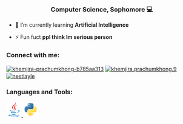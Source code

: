 <h3 align="center">Computer Science, Sophomore 💻</h3>

- 🌱 I’m currently learning **Artificial Intelligence**

- ⚡ Fun fuct **ppl think Im serious person**

<h3 align="left">Connect with me:</h3>
<p align="left">
<a href="https://linkedin.com/in/khemjira-prachumkhong-b785aa313" target="blank"><img align="center" src="https://raw.githubusercontent.com/rahuldkjain/github-profile-readme-generator/master/src/images/icons/Social/linked-in-alt.svg" alt="khemjira-prachumkhong-b785aa313" height="30" width="40" /></a>
<a href="https://fb.com/khemjira.prachumkhong.9" target="blank"><img align="center" src="https://raw.githubusercontent.com/rahuldkjain/github-profile-readme-generator/master/src/images/icons/Social/facebook.svg" alt="khemjira.prachumkhong.9" height="30" width="40" /></a>
<a href="https://instagram.com/nestlayle" target="blank"><img align="center" src="https://raw.githubusercontent.com/rahuldkjain/github-profile-readme-generator/master/src/images/icons/Social/instagram.svg" alt="nestlayle" height="30" width="40" /></a>
</p>

<h3 align="left">Languages and Tools:</h3>
<p align="left"> <a href="https://www.java.com" target="_blank" rel="noreferrer"> <img src="https://raw.githubusercontent.com/devicons/devicon/master/icons/java/java-original.svg" alt="java" width="40" height="40"/> </a> <a href="https://www.python.org" target="_blank" rel="noreferrer"> <img src="https://raw.githubusercontent.com/devicons/devicon/master/icons/python/python-original.svg" alt="python" width="40" height="40"/> </a> </p>

